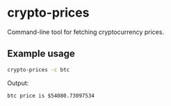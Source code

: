 # crypto-prices

Command-line tool for fetching cryptocurrency prices.

## Example usage

```sh
crypto-prices -c btc
```

Output:

```
btc price is $54080.73097534
```
